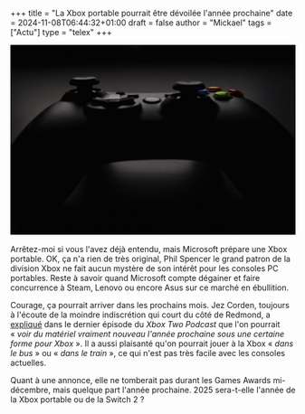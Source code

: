 +++
title = "La Xbox portable pourrait être dévoilée l'année prochaine"
date = 2024-11-08T06:44:32+01:00
draft = false
author = "Mickael"
tags = ["Actu"]
type = "telex"
+++

![Manette Xbox](xbox-manette.jpg "© Rohit Choudhari (Unsplash)") 

Arrêtez-moi si vous l'avez déjà entendu, mais Microsoft prépare une Xbox portable. OK, ça n'a rien de très original, Phil Spencer le grand patron de la division Xbox ne fait aucun mystère de son intérêt pour les consoles PC portables. Reste à savoir quand Microsoft compte dégainer et faire concurrence à Steam, Lenovo ou encore Asus sur ce marché en ébullition.

Courage, ça pourrait arriver dans les prochains mois. Jez Corden, toujours à l'écoute de la moindre indiscrétion qui court du côté de Redmond, a [expliqué](https://www.youtube.com/live/WJk4CdDUf7A?si=793De6BUaR-h_ihh) dans le dernier épisode du *Xbox Two Podcast* que l'on pourrait « *voir du matériel vraiment nouveau l'année prochaine sous une certaine forme pour Xbox* ». Il a aussi plaisanté qu'on pourrait jouer à la Xbox « *dans le bus* » ou « *dans le train* », ce qui n'est pas très facile avec les consoles actuelles.

Quant à une annonce, elle ne tomberait pas durant les Games Awards mi-décembre, mais quelque part l'année prochaine. 2025 sera-t-elle l'année de la Xbox portable ou de la Switch 2 ?
